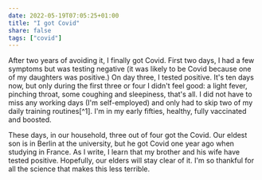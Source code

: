 ```yaml
---
date: 2022-05-19T07:05:25+01:00
title: "I got Covid"
share: false
tags: ["covid"]
---
```

After two years of avoiding it, I finally got Covid. First two days, I had
a few symptoms but was testing negative (it was likely to be Covid because one
of my daughters was positive.) On day three, I tested positive. It's ten days
now, but only during the first three or four I didn't feel good: a light fever,
pinching throat, some coughing and sleepiness, that's all.  I did not have to
miss any working days (I'm self-employed) and only had to skip two of my daily
training routines[^1]. I'm in my early fifties, healthy, fully vaccinated and
boosted. 

These days, in our household, three out of four got the Covid. Our eldest son
is in Berlin at the university, but he got Covid one year ago when studying in
France. As I write, I learn that my brother and his wife have tested positive.
Hopefully, our elders will stay clear of it. I'm so thankful for all the
science that makes this less terrible.

